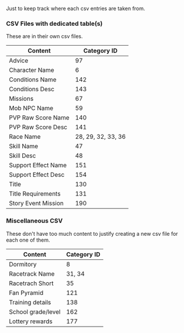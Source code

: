 Just to keep track where each csv entries are taken from.

### CSV Files with dedicated table(s)
These are in their own csv files.

| Content             | Category ID        |
| ------------------- | ------------------ |
| Advice              | 97                 |
| Character Name      | 6                  |
| Conditions Name     | 142                |
| Conditions Desc     | 143                |
| Missions            | 67                 |
| Mob NPC Name        | 59                 |
| PVP Raw Score Name  | 140                |
| PVP Raw Score Desc  | 141                |
| Race Name           | 28, 29, 32, 33, 36 |
| Skill Name          | 47                 |
| Skill Desc          | 48                 |
| Support Effect Name | 151                |
| Support Effect Desc | 154                |
| Title               | 130                |
| Title Requirements  | 131                |
| Story Event Mission | 190                |

### Miscellaneous CSV
These don't have too much content to justify creating a new csv file for each one of them.

| Content             | Category ID        |
| ------------------- | ------------------ |
| Dormitory           | 8                  |
| Racetrack Name      | 31, 34             |
| Racetrach Short     | 35                 |
| Fan Pyramid         | 121                |
| Training details    | 138                |
| School grade/level  | 162                |
| Lottery rewards     | 177                |
